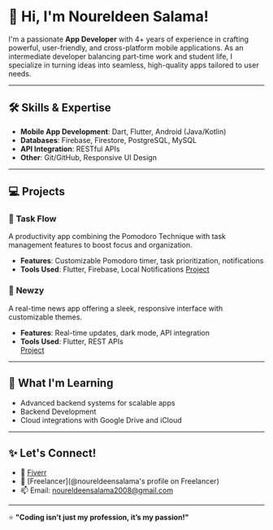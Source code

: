 # 👋 Hi, I'm Noureldeen Salama!

I'm a passionate **App Developer** with 4+ years of experience in crafting powerful, user-friendly, and cross-platform mobile applications. As an intermediate developer balancing part-time work and student life, I specialize in turning ideas into seamless, high-quality apps tailored to user needs.

---

## 🛠 Skills & Expertise
- **Mobile App Development**: Dart, Flutter, Android (Java/Kotlin)
- **Databases**: Firebase, Firestore, PostgreSQL, MySQL
- **API Integration**: RESTful APIs
- **Other**: Git/GitHub, Responsive UI Design

---

## 💻 Projects
### 🚀 **Task Flow**
A productivity app combining the Pomodoro Technique with task management features to boost focus and organization.  
- **Features**: Customizable Pomodoro timer, task prioritization, notifications  
- **Tools Used**: Flutter, Firebase, Local Notifications
[Project]([https://www.fiverr.com/s/bdqjaEN](https://www.fiverr.com/users/n0ureldeen/portfolio/))  

### 📰 **Newzy**
A real-time news app offering a sleek, responsive interface with customizable themes.  
- **Features**: Real-time updates, dark mode, API integration  
- **Tools Used**: Flutter, REST APIs  
[Project]([https://www.fiverr.com/s/bdqjaEN](https://www.fiverr.com/users/n0ureldeen/portfolio/))  


---

## 🌟 What I'm Learning
- Advanced backend systems for scalable apps
- Backend Development
- Cloud integrations with Google Drive and iCloud  

---

## ✨ Let's Connect!
- 💼 [Fiverr](https://www.fiverr.com/s/bdqjaEN)  
- 💼 [Freelancer](@noureldeensalama's profile on Freelancer)  
- 📫 Email: noureldeensalama2008@gmail.com
---

⭐️ **"Coding isn’t just my profession, it’s my passion!"**
